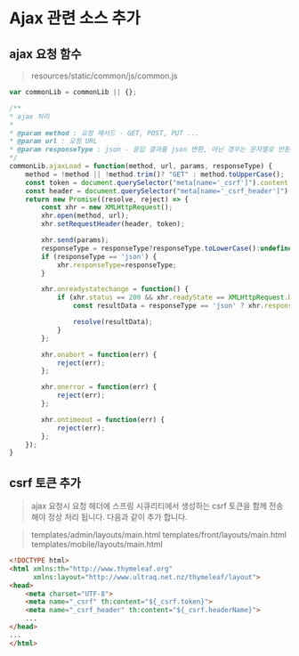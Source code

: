 # Ajax 관련 소스 추가 

## ajax 요청 함수 

> resources/static/common/js/common.js

```javascript
var commonLib = commonLib || {};

/**
* ajax 처리
*
* @param method : 요청 메서드 - GET, POST, PUT ...
* @param url : 요청 URL
* @param responseType : json - 응답 결과를 json 변환, 아닌 경우는 문자열로 반환
*/
commonLib.ajaxLoad = function(method, url, params, responseType) {
    method = !method || !method.trim()? "GET" : method.toUpperCase();
    const token = document.querySelector("meta[name='_csrf']").content;
    const header = document.querySelector("meta[name='_csrf_header']").content;
    return new Promise((resolve, reject) => {
        const xhr = new XMLHttpRequest();
        xhr.open(method, url);
        xhr.setRequestHeader(header, token);

        xhr.send(params);
        responseType = responseType?responseType.toLowerCase():undefined;
        if (responseType == 'json') {
            xhr.responseType=responseType;
        }

        xhr.onreadystatechange = function() {
            if (xhr.status == 200 && xhr.readyState == XMLHttpRequest.DONE) {
                const resultData = responseType == 'json' ? xhr.response : xhr.responseText;

                resolve(resultData);
            }
        };

        xhr.onabort = function(err) {
            reject(err);
        };

        xhr.onerror = function(err) {
            reject(err);
        };

        xhr.ontimeout = function(err) {
            reject(err);
        };
    });
}
```

## csrf 토큰 추가 

> ajax 요청시 요청 헤더에 스프링 시큐리티에서 생성하는 csrf 토큰을 함께 전송해야 정상 처리 됩니다. 다음과 같이 추가 합니다.

> templates/admin/layouts/main.html
> templates/front/layouts/main.html
> templates/mobile/layouts/main.html

```html
<!DOCTYPE html>
<html xmlns:th="http://www.thymeleaf.org"
      xmlns:layout="http://www.ultraq.net.nz/thymeleaf/layout">
<head>
    <meta charset="UTF-8">
    <meta name="_csrf" th:content="${_csrf.token}">
    <meta name="_csrf_header" th:content="${_csrf.headerName}">
    ...
</head>
...
</html>
```